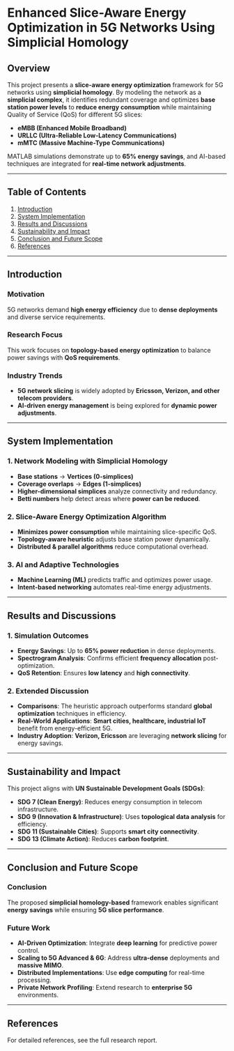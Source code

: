 # Enhanced Slice-Aware Energy Optimization in 5G Networks Using Simplicial Homology

## Overview
This project presents a **slice-aware energy optimization** framework for 5G networks using **simplicial homology**. By modeling the network as a **simplicial complex**, it identifies redundant coverage and optimizes **base station power levels** to **reduce energy consumption** while maintaining Quality of Service (QoS) for different 5G slices:
- **eMBB (Enhanced Mobile Broadband)**
- **URLLC (Ultra-Reliable Low-Latency Communications)**
- **mMTC (Massive Machine-Type Communications)**

MATLAB simulations demonstrate up to **65% energy savings**, and AI-based techniques are integrated for **real-time network adjustments**.

---

## Table of Contents
1. [Introduction](#introduction)
2. [System Implementation](#system-implementation)
3. [Results and Discussions](#results-and-discussions)
4. [Sustainability and Impact](#sustainability-and-impact)
5. [Conclusion and Future Scope](#conclusion-and-future-scope)
6. [References](#references)

---

## Introduction

### Motivation
5G networks demand **high energy efficiency** due to **dense deployments** and diverse service requirements.

### Research Focus
This work focuses on **topology-based energy optimization** to balance power savings with **QoS requirements**.

### Industry Trends
- **5G network slicing** is widely adopted by **Ericsson, Verizon, and other telecom providers**.
- **AI-driven energy management** is being explored for **dynamic power adjustments**.

---

## System Implementation

### 1. Network Modeling with Simplicial Homology
- **Base stations** → **Vertices (0-simplices)**
- **Coverage overlaps** → **Edges (1-simplices)**
- **Higher-dimensional simplices** analyze connectivity and redundancy.
- **Betti numbers** help detect areas where **power can be reduced**.

### 2. Slice-Aware Energy Optimization Algorithm
- **Minimizes power consumption** while maintaining slice-specific QoS.
- **Topology-aware heuristic** adjusts base station power dynamically.
- **Distributed & parallel algorithms** reduce computational overhead.

### 3. AI and Adaptive Technologies
- **Machine Learning (ML)** predicts traffic and optimizes power usage.
- **Intent-based networking** automates real-time energy adjustments.

---

## Results and Discussions

### 1. Simulation Outcomes
- **Energy Savings**: Up to **65% power reduction** in dense deployments.
- **Spectrogram Analysis**: Confirms efficient **frequency allocation** post-optimization.
- **QoS Retention**: Ensures **low latency** and **high connectivity**.

### 2. Extended Discussion
- **Comparisons**: The heuristic approach outperforms standard **global optimization** techniques in efficiency.
- **Real-World Applications**: **Smart cities, healthcare, industrial IoT** benefit from energy-efficient 5G.
- **Industry Adoption**: **Verizon, Ericsson** are leveraging **network slicing** for energy savings.

---

## Sustainability and Impact

This project aligns with **UN Sustainable Development Goals (SDGs)**:

- **SDG 7 (Clean Energy)**: Reduces energy consumption in telecom infrastructure.
- **SDG 9 (Innovation & Infrastructure)**: Uses **topological data analysis** for efficiency.
- **SDG 11 (Sustainable Cities)**: Supports **smart city connectivity**.
- **SDG 13 (Climate Action)**: Reduces **carbon footprint**.

---

## Conclusion and Future Scope

### Conclusion
The proposed **simplicial homology-based** framework enables significant **energy savings** while ensuring **5G slice performance**.

### Future Work
- **AI-Driven Optimization**: Integrate **deep learning** for predictive power control.
- **Scaling to 5G Advanced & 6G**: Address **ultra-dense** deployments and **massive MIMO**.
- **Distributed Implementations**: Use **edge computing** for real-time processing.
- **Private Network Profiling**: Extend research to **enterprise 5G** environments.

---

## References
For detailed references, see the full research report.
